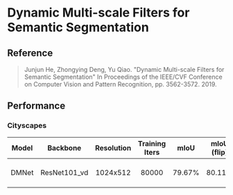 # Dynamic Multi-scale Filters for Semantic Segmentation

## Reference

> Junjun He, Zhongying Deng, Yu Qiao. "Dynamic Multi-scale Filters for Semantic Segmentation" In Proceedings of the IEEE/CVF Conference on Computer Vision and Pattern Recognition, pp. 3562-3572. 2019.

## Performance

### Cityscapes

| Model | Backbone | Resolution | Training Iters | mIoU | mIoU (flip) | mIoU (ms+flip) | Links |
|:-:|:-:|:-:|:-:|:-:|:-:|:-:|:-:|
|DMNet|ResNet101_vd|1024x512|80000|79.67%|80.11%|80.56%|[model](https://bj.bcebos.com/paddleseg/dygraph/cityscapes/dmnet_resnet101_os8_cityscapes_1024x512_80k/model.pdparams) \| [log](https://bj.bcebos.com/paddleseg/dygraph/cityscapes/dmnet_resnet101_os8_cityscapes_1024x512_80k/train.log) \| [vdl](https://www.paddlepaddle.org.cn/paddle/visualdl/service/app/scalar?id=d5bac108e3ff90136771b677d8459d17)

